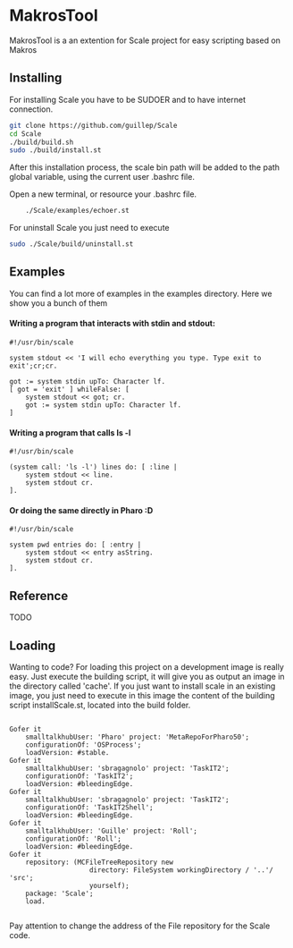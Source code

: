 MakrosTool
==========

MakrosTool is a an extention for Scale project for easy scripting based on Makros





Installing
----------

For installing Scale you have to be SUDOER and to have internet connection. 

```bash
git clone https://github.com/guillep/Scale
cd Scale
./build/build.sh
sudo ./build/install.st
```

After this installation process, the scale bin path  will be added to the path global variable, using the current user .bashrc file. 

Open a new terminal, or resource your .bashrc file. 

```bash
	./Scale/examples/echoer.st
```

For uninstall Scale you just need to execute 
```bash
sudo ./Scale/build/uninstall.st
```


Examples
-------

You can find a lot more of examples in the examples directory. Here we show you a bunch of them


#### Writing a program that interacts with stdin and stdout:

```smalltalk
#!/usr/bin/scale

system stdout << 'I will echo everything you type. Type exit to exit';cr;cr.

got := system stdin upTo: Character lf.
[ got = 'exit' ] whileFalse: [
	system stdout << got; cr.
	got := system stdin upTo: Character lf.
]
```

#### Writing a program that calls ls -l

```smalltalk
#!/usr/bin/scale

(system call: 'ls -l') lines do: [ :line |
	system stdout << line.
	system stdout cr.
].
```

#### Or doing the same directly in Pharo :D

```smalltalk
#!/usr/bin/scale

system pwd entries do: [ :entry |
	system stdout << entry asString.
	system stdout cr.
].
```

Reference
-------
TODO

Loading
-------

Wanting to code? 
   For loading this project on a development image is really easy. Just execute the building script, it will give you as output an image in the directory called 'cache'. 
   If you just want to install scale in an existing image, you just need to execute in this image the content of the building script installScale.st, located into the build folder. 


```smalltalk

Gofer it
	smalltalkhubUser: 'Pharo' project: 'MetaRepoForPharo50';
	configurationOf: 'OSProcess';
	loadVersion: #stable.
Gofer it
	smalltalkhubUser: 'sbragagnolo' project: 'TaskIT2';
	configurationOf: 'TaskIT2';
	loadVersion: #bleedingEdge.
Gofer it
	smalltalkhubUser: 'sbragagnolo' project: 'TaskIT2';
	configurationOf: 'TaskIT2Shell';
	loadVersion: #bleedingEdge.
Gofer it
	smalltalkhubUser: 'Guille' project: 'Roll';
	configurationOf: 'Roll';
	loadVersion: #bleedingEdge.
Gofer it
	repository: (MCFileTreeRepository new 
					directory: FileSystem workingDirectory / '..'/ 'src';
					yourself);
	package: 'Scale';
	load.


```

Pay attention to change the address of the File repository for the Scale code. 



